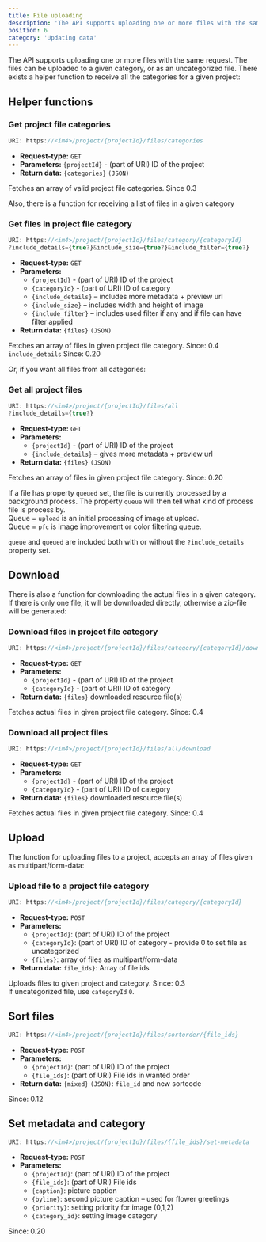 ```yaml
---
title: File uploading
description: 'The API supports uploading one or more files with the same request. The files can be uploaded to a given category, or as an uncategorized file.'
position: 6
category: 'Updating data'
---
```


The API supports uploading one or more files with the same request. The files can be uploaded to a given category, or as an uncategorized file. There exists a helper function to receive all the categories for a given project:

## Helper functions

### Get project file categories

```js
URI: https://<im4>/project/{projectId}/files/categories
```

- **Request-type:** `GET`
- **Parameters:**
  `{projectId}` - (part of URI) ID of the project
- **Return data:** `{categories}` `(JSON)`

Fetches an array of valid project file categories. <badge>Since 0.3</badge>

Also, there is a function for receiving a list of files in a given category

### Get files in project file category

```js
URI: https://<im4>/project/{projectId}/files/category/{categoryId}
?include_details={true?}&include_size={true?}&include_filter={true?}
```

- **Request-type:** `GET`
- **Parameters:**
  - `{projectId}` - (part of URI) ID of the project
  - `{categoryId}` - (part of URI) ID of category
  - `{include_details}` – includes more metadata + preview url
  - `{include_size}` – includes width and height of image
  - `{include_filter}` – includes used filter if any and if file can have filter applied
- **Return data:** `{files}` `(JSON)`

Fetches an array of files in given project file category. <badge>Since: 0.4</badge> <br>
`include_details` <badge>Since: 0.20</badge>

Or, if you want all files from all categories:

### Get all project files

```js
URI: https://<im4>/project/{projectId}/files/all
?include_details={true?}
```

- **Request-type:** `GET`
- **Parameters:**
  - `{projectId}` - (part of URI) ID of the project
  - `{include_details}` – gives more metadata + preview url
- **Return data:** `{files}` `(JSON)`

Fetches an array of files in given project file category. <badge>Since: 0.20</badge>

If a file has property `queued` set, the file is currently processed by a background process. The property `queue` will then tell what kind of process file is process by. <br>
Queue = `upload` is an initial processing of image at upload.<br>
Queue = `pfc` is image improvement or color filtering queue.

`queue` and `queued` are included both with or without the `?include_details` property set.

## Download

There is also a function for downloading the actual files in a given category. If there is only one file, it will be downloaded directly, otherwise a zip-file will be generated:

### Download files in project file category

```js
URI: https://<im4>/project/{projectId}/files/category/{categoryId}/download
```

- **Request-type:** `GET`
- **Parameters:**
  - `{projectId}` - (part of URI) ID of the project
  - `{categoryId}` - (part of URI) ID of category
- **Return data:**
  `{files}` downloaded resource file(s)

Fetches actual files in given project file category. <badge>Since: 0.4</badge>

### Download all project files

```js
URI: https://<im4>/project/{projectId}/files/all/download
```

- **Request-type:** `GET`
- **Parameters:**
  - `{projectId}` - (part of URI) ID of the project
  - `{categoryId}` - (part of URI) ID of category
- **Return data:**
  `{files}` downloaded resource file(s)

Fetches actual files in given project file category. <badge>Since: 0.4</badge>

## Upload

The function for uploading files to a project, accepts an array of files given as multipart/form-data:

### Upload file to a project file category

```js
URI: https://<im4>/project/{projectId}/files/category/{categoryId}
```

- **Request-type:** `POST`
- **Parameters:**
  - `{projectId}`: (part of URI) ID of the project
  - `{categoryId}`: (part of URI) ID of category - provide 0 to set file as uncategorized
  - `{files}`: array of files as multipart/form-data
- **Return data:**
  `file_ids}`: Array of file ids

Uploads files to given project and category. <badge>Since: 0.3</badge>  
If uncategorized file, use `categoryId` `0`.

## Sort files

```js
URI: https://<im4>/project/{projectId}/files/sortorder/{file_ids}
```

- **Request-type:** `POST`
- **Parameters:**
  - `{projectId}`: (part of URI) ID of the project
  - `{file_ids}`: (part of URI) File ids in wanted order
- **Return data:**
  `{mixed}` `(JSON)`: `file_id` and new sortcode

<badge>Since: 0.12</badge>

## Set metadata and category

```js
URI: https://<im4>/project/{projectId}/files/{file_ids}/set-metadata
```

- **Request-type:** `POST`
- **Parameters:**
  - `{projectId}`: (part of URI) ID of the project
  - `{file_ids}`: (part of URI) File ids
  - `{caption}`: picture caption
  - `{byline}`: second picture caption – used for flower greetings
  - `{priority}`: setting priority for image (0,1,2)
  - `{category_id}`: setting image category

<badge>Since: 0.20</badge>
